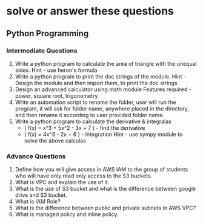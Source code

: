 # solve or answer these questions
## Python Programming 

### Intermediate Questions
1. Write a python program to calculate the area of triangle with the unequal sides.
    Hint - use heron's formula
2. Write a python program to print the doc strings of the module.
    Hint - Design the module and then import them, to print the doc strings
3. Design an advanced calculator using math module
    Features required - power, square root, trigonometry
4. Write an automation script to rename the folder, user will run the program, it will ask for folder name, anywhere placed in the directory, and then rename it according to user provided folder name.
5. Write a python program to calculate the derivative & integralas 
    - \( f(x) = x^3 + 5x^2 - 3x + 7 \) - find the derivative
    - \( f(x) = 4x^3 - 2x + 6 \) - integration
Hint - use sympy module to solve the above calculas

### Advance Questions
1. Define how you will give access in AWS IAM to the group of students who will have only read only access to the S3 buckets.
2. What is VPC and explain the use of it.
3. What is the use of S3 bucket and what is the difference between google drive and S3 bucket.
4. What is IAM Role?
5. What is the difference between public and private subnets in AWS VPC?
6. What is managed policy and inline policy.

